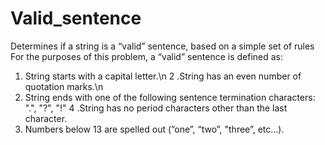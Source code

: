# Valid_sentence
Determines if a string is a “valid” sentence, based on a simple set of rules For the purposes of this problem, a “valid” sentence is defined as:

1. String starts with a capital letter.\n
2 .String has an even number of quotation marks.\n
3. String ends with one of the following sentence termination characters: ".", "?", "!"
4 .String has no period characters other than the last character.
5. Numbers below 13 are spelled out (”one”, “two”, "three”, etc…).
